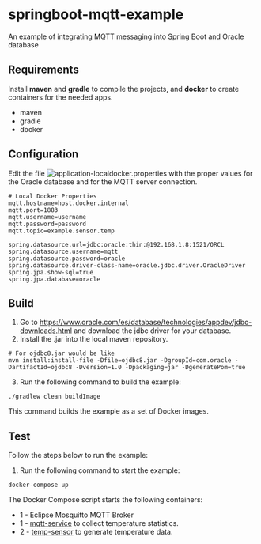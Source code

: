 # springboot-mqtt-example
An example of integrating MQTT messaging into Spring Boot and Oracle database

## Requirements

Install **maven** and **gradle** to compile the projects, and **docker** to create containers for the needed apps.

- maven
- gradle
- docker

## Configuration

Edit the file ![application-localdocker.properties](mqtt-service/src/main/resources/application-localdocker.properties) with the proper values for the Oracle database and for the MQTT server connection. 
```
# Local Docker Properties
mqtt.hostname=host.docker.internal
mqtt.port=1883
mqtt.username=username
mqtt.password=password
mqtt.topic=example.sensor.temp

spring.datasource.url=jdbc:oracle:thin:@192.168.1.8:1521/ORCL
spring.datasource.username=mqtt
spring.datasource.password=oracle
spring.datasource.driver-class-name=oracle.jdbc.driver.OracleDriver
spring.jpa.show-sql=true
spring.jpa.database=oracle
```

## Build

1. Go to https://www.oracle.com/es/database/technologies/appdev/jdbc-downloads.html and download the jdbc driver for your database.
2. Install the .jar into the local maven repository.
```
# For ojdbc8.jar would be like
mvn install:install-file -Dfile=ojdbc8.jar -DgroupId=com.oracle -DartifactId=ojdbc8 -Dversion=1.0 -Dpackaging=jar -DgeneratePom=true
```
3. Run the following command to build the example:

```
./gradlew clean buildImage
```
    
This command builds the example as a set of Docker images.

## Test
Follow the steps below to run the example:

1. Run the following command to start the example:

```
docker-compose up
```

The Docker Compose script starts the following containers:

* 1 - Eclipse Mosquitto MQTT Broker
* 1 - [mqtt-service](mqtt-service) to collect temperature statistics.
* 2 - [temp-sensor](temp-sensor) to generate temperature data.
        
